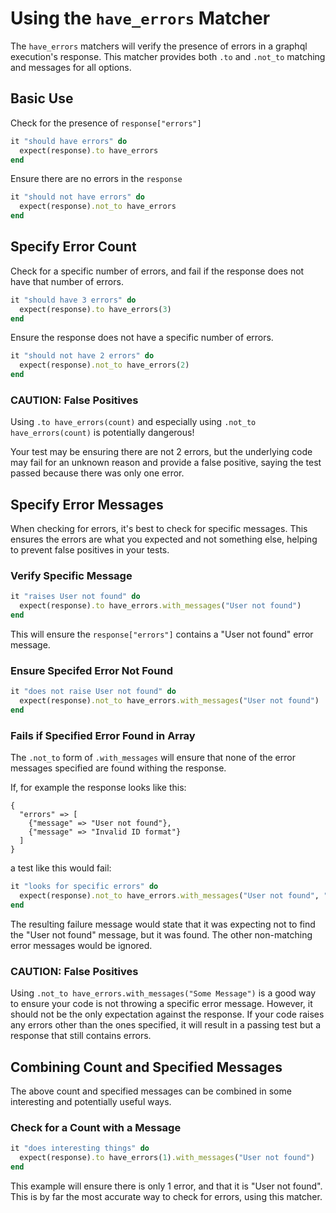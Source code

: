 # Using the `have_errors` Matcher

The `have_errors` matchers will verify the presence of errors in a graphql
execution's response. This matcher provides both `.to` and `.not_to` matching
and messages for all options.

## Basic Use

Check for the presence of `response["errors"]`

```ruby
it "should have errors" do
  expect(response).to have_errors
end
```

Ensure there are no errors in the `response`

```ruby
it "should not have errors" do
  expect(response).not_to have_errors
end
```

## Specify Error Count

Check for a specific number of errors, and fail if the response does not have
that number of errors.

```ruby
it "should have 3 errors" do
  expect(response).to have_errors(3)
end
```

Ensure the response does not have a specific number of errors.

```ruby
it "should not have 2 errors" do
  expect(response).not_to have_errors(2)
end
```

### CAUTION: False Positives

Using `.to have_errors(count)` and especially using `.not_to have_errors(count)` is
potentially dangerous! 

Your test may be ensuring there are not 2 errors, but the underlying code may fail
for an unknown reason and provide a false positive, saying the test passed because
there was only one error.

## Specify Error Messages

When checking for errors, it's best to check for specific messages. This ensures
the errors are what you expected and not something else, helping to prevent
false positives in your tests.

### Verify Specific Message

```ruby
it "raises User not found" do
  expect(response).to have_errors.with_messages("User not found")
end
```

This will ensure the `response["errors"]` contains a "User not found" error message.

### Ensure Specifed Error Not Found

```ruby
it "does not raise User not found" do
  expect(response).not_to have_errors.with_messages("User not found")
end
```

### Fails if Specified Error Found in Array

The `.not_to` form of `.with_messages` will ensure that none of the error messages
specified are found withing the response.

If, for example the response looks like this:

```
{
  "errors" => [
    {"message" => "User not found"},
    {"message" => "Invalid ID format"}
  ]
}
```

a test like this would fail:

```ruby
it "looks for specific errors" do
  expect(response).not_to have_errors.with_messages("User not found", "Some other errors")
end
```

The resulting failure message would state that it was expecting not to find the
"User not found" message, but it was found. The other non-matching error
messages would be ignored.

### CAUTION: False Positives

Using `.not_to have_errors.with_messages("Some Message")` is a good way to
ensure your code is not throwing a specific error message. However, it should
not be the only expectation against the response. If your code raises any errors
other than the ones specified, it will result in a passing test but a response
that still contains errors.

## Combining Count and Specified Messages

The above count and specified messages can be combined in some interesting and
potentially useful ways. 

### Check for a Count with a Message

```ruby
it "does interesting things" do
  expect(response).to have_errors(1).with_messages("User not found")
end
```

This example will ensure there is only 1 error, and that it is "User not found".
This is by far the most accurate way to check for errors, using this matcher.
